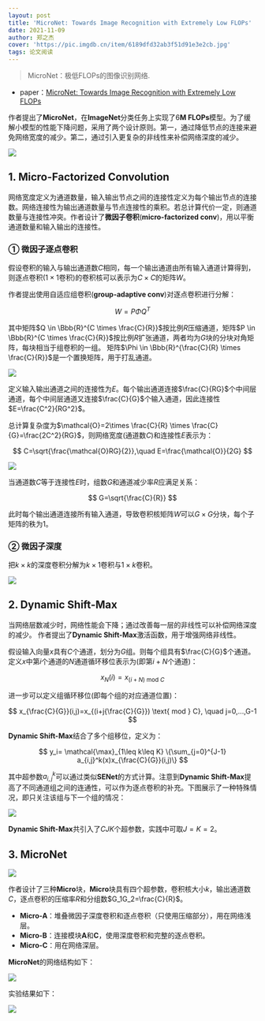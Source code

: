 ```yaml
---
layout: post
title: 'MicroNet: Towards Image Recognition with Extremely Low FLOPs'
date: 2021-11-09
author: 郑之杰
cover: 'https://pic.imgdb.cn/item/6189dfd32ab3f51d91e3e2cb.jpg'
tags: 论文阅读
---
```


> MicroNet：极低FLOPs的图像识别网络.

- paper：[MicroNet: Towards Image Recognition with Extremely Low FLOPs](https://arxiv.org/abs/2011.12289)

作者提出了**MicroNet**，在**ImageNet**分类任务上实现了$6$**M FLOPs**模型。为了缓解小模型的性能下降问题，采用了两个设计原则。第一，通过降低节点的连接来避免网络宽度的减少。第二，通过引入更复杂的非线性来补偿网络深度的减少。

![](https://pic.imgdb.cn/item/6189e2bf2ab3f51d91ea59c2.jpg)

## 1. Micro-Factorized Convolution
网络宽度定义为通道数量，输入输出节点之间的连接性定义为每个输出节点的连接数。网络连接性为输出通道数量与节点连接性的乘积。若总计算代价一定，则通道数量与连接性冲突。作者设计了**微因子卷积**(**micro-factorized conv**)，用以平衡通道数量和输入输出的连接性。

### ① 微因子逐点卷积
假设卷积的输入与输出通道数$C$相同，每一个输出通道由所有输入通道计算得到，则逐点卷积($1\times 1$卷积)的卷积核可以表示为$C\times C$的矩阵$W$。

作者提出使用自适应组卷积(**group-adaptive conv**)对逐点卷积进行分解：

$$ W=P\Phi Q^T $$

其中矩阵$Q \in \Bbb{R}^{C \times \frac{C}{R}}$按比例$R$压缩通道，矩阵$P \in \Bbb{R}^{C \times \frac{C}{R}}$按比例$R$扩张通道，两者均为$G$块的分块对角矩阵，每块相当于组卷积的一组。
矩阵$\Phi \in \Bbb{R}^{\frac{C}{R} \times \frac{C}{R}}$是一个置换矩阵，用于打乱通道。

![](https://pic.imgdb.cn/item/61920b132ab3f51d911de0f5.jpg)

定义输入输出通道之间的连接性为$E$。每个输出通道连接$\frac{C}{RG}$个中间层通道，每个中间层通道又连接$\frac{C}{G}$个输入通道，因此连接性$E=\frac{C^2}{RG^2}$。

总计算复杂度为$\mathcal{O}=2\times \frac{C}{R} \times \frac{C}{G}=\frac{2C^2}{RG}$，则网络宽度(通道数$C$)和连接性$E$表示为：

$$ C=\sqrt{\frac{\mathcal{O}RG}{2}},\quad  E=\frac{\mathcal{O}}{2G} $$

![](https://pic.imgdb.cn/item/61920ec32ab3f51d911f2e0d.jpg)

当通道数$C$等于连接性$E$时，组数$G$和通道减少率$R$应满足关系：

$$ G=\sqrt{\frac{C}{R}} $$

此时每个输出通道连接所有输入通道，导致卷积核矩阵$W$可以$G\times G$分块，每个子矩阵的秩为$1$。

### ② 微因子深度
把$k\times k$的深度卷积分解为$k\times 1$卷积与$1\times k$卷积。

![](https://pic.imgdb.cn/item/61920fe82ab3f51d911f90c1.jpg)


## 2. Dynamic Shift-Max
当网络层数减少时，网络性能会下降；通过改善每一层的非线性可以补偿网络深度的减少。
作者提出了**Dynamic Shift-Max**激活函数，用于增强网络非线性。

假设输入向量$x$具有$C$个通道，划分为$G$组。则每个组具有$\frac{C}{G}$个通道。定义$x$中第$i$个通道的$N$通道循环移位表示为(即第$i+N$个通道)：

$$ x_N(i)=x_{(i+N) \text{ mod } C} $$

进一步可以定义组循环移位(即每个组的对应通道位置)：

$$ x_{\frac{C}{G}}(i,j)=x_{(i+j{\frac{C}{G}}) \text{ mod } C}, \quad j=0,...,G-1 $$

**Dynamic Shift-Max**结合了多个组移位，定义为：

$$ y_i= \mathcal{\max}_{1\leq k\leq K} \{\sum_{j=0}^{J-1} a_{i,j}^k(x)x_{\frac{C}{G}}(i,j)\} $$

其中超参数$a_{i,j}^k$可以通过类似**SENet**的方式计算。注意到**Dynamic Shift-Max**提高了不同通道组之间的连通性，可以作为逐点卷积的补充。下图展示了一种特殊情况，即只关注该组与下一个组的情况：

![](https://pic.imgdb.cn/item/619219ed2ab3f51d912315f9.jpg)

**Dynamic Shift-Max**共引入了$CJK$个超参数，实践中可取$J=K=2$。

## 3.  MicroNet

![](https://pic.imgdb.cn/item/61921b082ab3f51d91236d73.jpg)

作者设计了三种**Micro**块，**Micro**块具有四个超参数，卷积核大小$k$，输出通道数$C$，逐点卷积的压缩率$R$和分组数$G_1G_2=\frac{C}{R}$。
- **Micro-A**：堆叠微因子深度卷积和逐点卷积（只使用压缩部分），用在网络浅层。
- **Micro-B**：连接模块**A**和**C**，使用深度卷积和完整的逐点卷积。
- **Micro-C**：用在网络深层。

**MicroNet**的网络结构如下：

![](https://pic.imgdb.cn/item/61921d5f2ab3f51d91242f57.jpg)

实验结果如下：

![](https://pic.imgdb.cn/item/61921dfb2ab3f51d91246ee5.jpg)